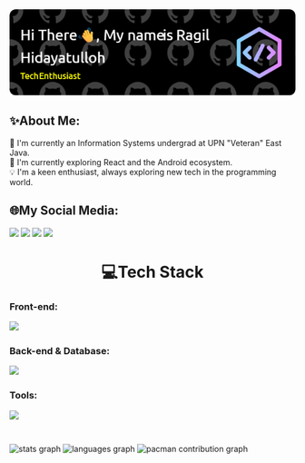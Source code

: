<div align="center">
  <img src="./github-header-image.png" alt="Header">
</div>

## ✨About Me:
🏫 I'm currently an Information Systems undergrad at UPN "Veteran" East Java.<br>
🧠 I'm currently exploring React and the Android ecosystem.<br>
💡 I'm a keen enthusiast, always exploring new tech in the programming world.<br>

## 🌐My Social Media:
<p align="left" gap="25">
    <a href="https://instagram.com/ragilhidayah_/"><img src="https://skillicons.dev/icons?i=instagram"></a>
    <a href="https://linkedin.com/in/ragilhidayah"><img src="https://skillicons.dev/icons?i=linkedin"></a>
    <a href="https://github.com/NemesisID"><img src="https://skillicons.dev/icons?i=github"></a>
    <a href="mailto:ragilhidayah1990@gmail.com"><img src="https://skillicons.dev/icons?i=gmail"></a>
</p>

<h1 align="center"> 💻Tech Stack </h1>

<div margin-bottom:"5px">
    <h3>Front-end:</h3>
    <img src="https://skillicons.dev/icons?i=html,css,bootstrap,tailwind,npm,flutter">
</div>

<div gap-bottom: "5px">
    <h3>Back-end & Database:</h3>
    <img src="https://skillicons.dev/icons?i=laravel,nodejs,java,php,python,mysql,mongodb,sqlite">
</div>

<div gap-bottom: "5px">
    <h3>Tools:</h3>
    <img src="https://skillicons.dev/icons?i=vscode,visualstudio,figma,idea,notion,androidstudio,git,github">
</div>

<img src="https://user-images.githubusercontent.com/74038190/212284115-f47cd8ff-2ffb-4b04-b5bf-4d1c14c0247f.gif" width="900" height="3">

###

<picture align="center">
  <img src="https://github-readme-stats.vercel.app/api?username=NemesisID&hide_title=false&hide_rank=false&show_icons=true&include_all_commits=true&count_private=true&disable_animations=false&theme=midnight-purple&locale=en&hide_border=false" height="150" alt="stats graph"  />
  <img src="https://github-readme-stats.vercel.app/api/top-langs?username=NemesisID&locale=en&hide_title=false&layout=compact&card_width=320&langs_count=5&theme=midnight-purple&hide_border=false" height="150" alt="languages graph"  />
  <img alt="pacman contribution graph" src="https://raw.githubusercontent.com/NemesisID/NemesisID/output/pacman-contribution-graph.svg">
</picture>

<img src="https://user-images.githubusercontent.com/74038190/212284115-f47cd8ff-2ffb-4b04-b5bf-4d1c14c0247f.gif" width="900" height="3">

###